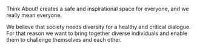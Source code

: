 Think About! creates a safe and inspirational space for everyone, and we really mean everyone.

We believe that society needs diversity for a healthy and critical dialogue.
For that reason we want to bring together diverse individuals and enable them
to challenge themselves and each other.
